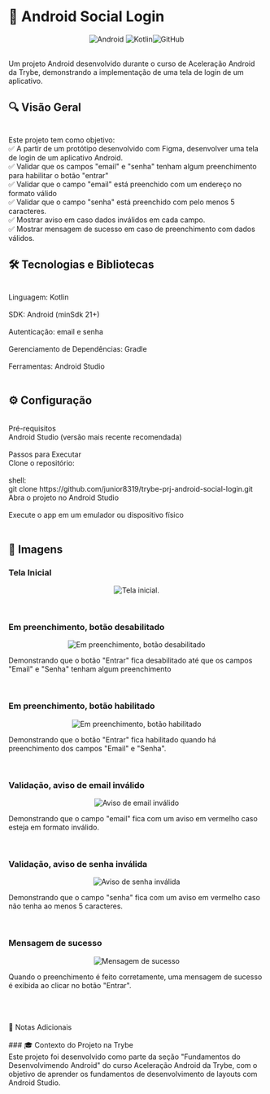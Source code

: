 <h1>📱 Android Social Login</h1>
<p align="center"> <img src="https://img.shields.io/badge/Android-3DDC84?style=for-the-badge&logo=android&logoColor=white" alt="Android" /> <img src="https://img.shields.io/badge/Kotlin-7F52FF?style=for-the-badge&logo=kotlin&logoColor=white" alt="Kotlin" /><img src="https://img.shields.io/badge/GitHub-181717?style=for-the-badge&logo=github&logoColor=white" alt="GitHub" /> </p>
<br>Um projeto Android desenvolvido durante o curso de Aceleração Android da Trybe, demonstrando a implementação de uma tela de login de um aplicativo.

<h2>🔍 Visão Geral</h2>
<br>Este projeto tem como objetivo:
<br>✅ A partir de um protótipo desenvolvido com Figma, desenvolver uma tela de login de um aplicativo Android.
<br>✅ Validar que os campos "email" e "senha" tenham algum preenchimento para habilitar o botão "entrar"
<br>✅ Validar que o campo "email" está preenchido com um endereço no formato válido
<br>✅ Validar que o campo "senha" está preenchido com pelo menos 5 caracteres.
<br>✅ Mostrar aviso em caso dados inválidos em cada campo.
<br>✅ Mostrar mensagem de sucesso em caso de preenchimento com dados válidos.
<br>
<h2>🛠️ Tecnologias e Bibliotecas</h2>
<br>Linguagem: Kotlin
<br>
<br>SDK: Android (minSdk 21+)
<br>
<br>Autenticação: email e senha
<br>
<br>Gerenciamento de Dependências: Gradle
<br>
<br>Ferramentas: Android Studio
<br>
<br><h2>⚙️ Configuração</h2>
<br>Pré-requisitos
<br>Android Studio (versão mais recente recomendada)
<br>
<br>Passos para Executar
<br>Clone o repositório:
<br>
<br>shell:
<br>git clone https://github.com/junior8319/trybe-prj-android-social-login.git
<br>Abra o projeto no Android Studio
<br>
<br>Execute o app em um emulador ou dispositivo físico
<br>
<br><h2>📸 Imagens</h2>
<h3>Tela Inicial</h3>
<p align="center"><img src="./running-images/starting-page.jpeg" alt="Tela inicial."/></p><br>
<h3>Em preenchimento, botão desabilitado</h3>
<p align="center"><img src="./running-images/login-button-disabled.jpeg" alt="Em preenchimento, botão desabilitado"></p>
<p>
    Demonstrando que o botão "Entrar" fica desabilitado até que os campos "Email" e "Senha" tenham algum preenchimento
</p><br>
<h3>Em preenchimento, botão habilitado</h3>
<p align="center"><img src="./running-images/filled-login-button-enabled.jpeg" alt="Em preenchimento, botão habilitado"></p>
<p>
    Demonstrando que o botão "Entrar" fica habilitado quando há preenchimento dos campos "Email" e "Senha".
</p><br>
<h3>Validação, aviso de email inválido</h3>
<p align="center"><img src="./running-images/invalid-email.jpeg" alt="Aviso de email inválido"></p>
<p>
    Demonstrando que o campo "email" fica com um aviso em vermelho caso esteja em formato inválido.
</p><br>
<h3>Validação, aviso de senha inválida</h3>
<p align="center"><img src="./running-images/invalid-password.jpeg" alt="Aviso de senha inválida"></p>
<p>
    Demonstrando que o campo "senha" fica com um aviso em vermelho caso não tenha ao menos 5 caracteres.
</p><br>
<h3>Mensagem de sucesso</h3>
<p align="center"><img src="./running-images/login-success.jpeg" alt="Mensagem de sucesso"></p>
<p>
    Quando o preenchimento é feito corretamente, uma mensagem de sucesso é exibida ao clicar no botão "Entrar".
</p>
<br>
<br>
<br>📌 Notas Adicionais
<br>
<br>### 🎓 Contexto do Projeto na Trybe  
<br>Este projeto foi desenvolvido como parte da seção "Fundamentos do Desenvolvimendo Android" do curso Aceleração Android da Trybe, com o objetivo de aprender os fundamentos de desenvolvimento de layouts com Android Studio.

